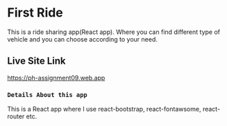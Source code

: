 # First Ride

This is a ride sharing app(React app). Where you can find different type of vehicle and you can choose according to your need.

## Live Site Link

https://ph-assignment09.web.app

### `Details About this app`

This is a React app where I use react-bootstrap, react-fontawsome, react-router etc.
